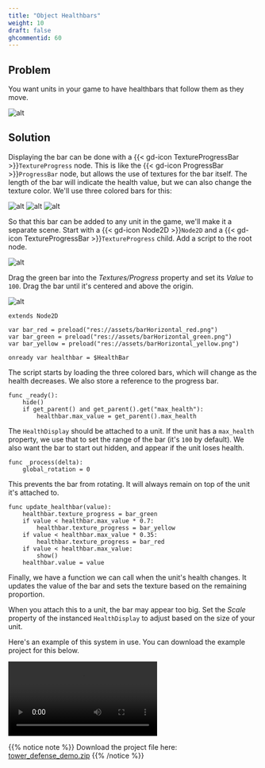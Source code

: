 ```yaml
---
title: "Object Healthbars"
weight: 10
draft: false
ghcommentid: 60
---
```


## Problem

You want units in your game to have healthbars that follow them as they move.

![alt](/godot_recipes/3.x/img/unit_healthbar_preview.png)

## Solution

Displaying the bar can be done with a {{< gd-icon TextureProgressBar >}}`TextureProgress` node. This is like the {{< gd-icon ProgressBar >}}`ProgressBar` node, but allows the use of textures for the bar itself. The length of the bar will indicate the health value, but we can also change the texture color. We'll use three colored bars for this:

![alt](/godot_recipes/3.x/img/barHorizontal_green.png)
![alt](/godot_recipes/3.x/img/barHorizontal_yellow.png)
![alt](/godot_recipes/3.x/img/barHorizontal_red.png)

So that this bar can be added to any unit in the game, we'll make it a separate scene. Start with a {{< gd-icon Node2D >}}`Node2D` and a {{< gd-icon TextureProgressBar >}}`TextureProgress` child. Add a script to the root node.

![alt](/godot_recipes/3.x/img/unit_healthbar_nodes.png)

Drag the green bar into the _Textures/Progress_ property and set its _Value_ to `100`. Drag the bar until it's centered and above the origin.

![alt](/godot_recipes/3.x/img/unit_healthbar_layout.png)

```gdscript
extends Node2D

var bar_red = preload("res://assets/barHorizontal_red.png")
var bar_green = preload("res://assets/barHorizontal_green.png")
var bar_yellow = preload("res://assets/barHorizontal_yellow.png")

onready var healthbar = $HealthBar
```

The script starts by loading the three colored bars, which will change as the health decreases. We also store a reference to the progress bar.

```gdscript
func _ready():
    hide()
    if get_parent() and get_parent().get("max_health"):
        healthbar.max_value = get_parent().max_health
```

The `HealthDisplay` should be attached to a unit. If the unit has a `max_health` property, we use that to set the range of the bar (it's `100` by default). We also want the bar to start out hidden, and appear if the unit loses health.

```gdscript
func _process(delta):
    global_rotation = 0
```

This prevents the bar from rotating. It will always remain on top of the unit it's attached to.

```gdscript
func update_healthbar(value):
    healthbar.texture_progress = bar_green
    if value < healthbar.max_value * 0.7:
        healthbar.texture_progress = bar_yellow
    if value < healthbar.max_value * 0.35:
        healthbar.texture_progress = bar_red
    if value < healthbar.max_value:
        show()
    healthbar.value = value
```

Finally, we have a function we can call when the unit's health changes. It updates the value of the bar and sets the texture based on the remaining proportion.

When you attach this to a unit, the bar may appear too big. Set the _Scale_ property of the instanced `HealthDisplay` to adjust based on the size of your unit.

Here's an example of this system in use. You can download the example project for this below.

<video controls src="/3.x/img/tower_def_demo.webm"></video>

{{% notice note %}}
Download the project file here: [tower_defense_demo.zip](/godot_recipes/3.x/files/tower_defense_demo.zip)
{{% /notice %}}